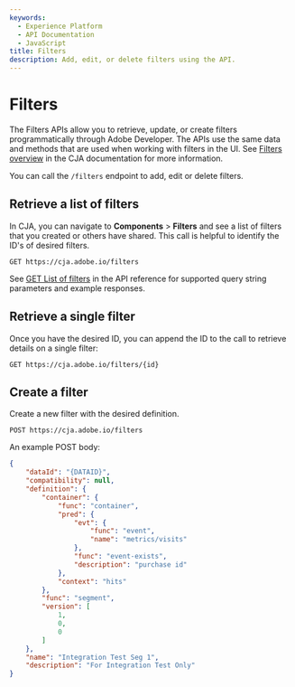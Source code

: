 ```yaml
---
keywords:
  - Experience Platform
  - API Documentation
  - JavaScript
title: Filters
description: Add, edit, or delete filters using the API.
---
```


# Filters

The Filters APIs allow you to retrieve, update, or create filters programmatically through Adobe Developer. The APIs use the same data and methods that are used when working with filters in the UI. See [Filters overview](https://experienceleague.adobe.com/docs/analytics-platform/using/cja-components/cja-filters/filters-overview.html) in the CJA documentation for more information.

You can call the `/filters` endpoint to add, edit or delete filters.

## Retrieve a list of filters

In CJA, you can navigate to **Components** > **Filters** and see a list of filters that you created or others have shared. This call is helpful to identify the ID's of desired filters.

`GET https://cja.adobe.io/filters`

See [GET List of filters](#) in the API reference for supported query string parameters and example responses.

## Retrieve a single filter

Once you have the desired ID, you can append the ID to the call to retrieve details on a single filter:

`GET https://cja.adobe.io/filters/{id}`

## Create a filter

Create a new filter with the desired definition.

`POST https://cja.adobe.io/filters`

An example POST body:

```json
{
    "dataId": "{DATAID}",
    "compatibility": null,
    "definition": {
        "container": {
            "func": "container",
            "pred": {
                "evt": {
                    "func": "event",
                    "name": "metrics/visits"
                },
                "func": "event-exists",
                "description": "purchase id"
            },
            "context": "hits"
        },
        "func": "segment",
        "version": [
            1,
            0,
            0
        ]
    },
    "name": "Integration Test Seg 1",
    "description": "For Integration Test Only"
}
```
